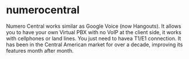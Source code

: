 # numerocentral
Numero Central works similar as Google Voice (now  Hangouts).  It allows you to have your own Virtual PBX with no VoIP at the client side, it works with cellphones or land lines. You just need to havea T1/E1 connection. It has been in the Central American market for over a decade, improving its features month after month.
